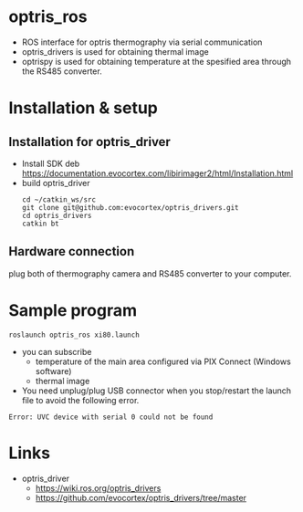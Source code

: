 # optris_ros
- ROS interface for optris thermography via serial communication
- optris_drivers is used for obtaining thermal image
- optrispy is used for obtaining temperature at the spesified area through the RS485 converter.

# Installation & setup
## Installation for optris_driver
- Install SDK deb
https://documentation.evocortex.com/libirimager2/html/Installation.html
- build optris_driver
  ```
  cd ~/catkin_ws/src
  git clone git@github.com:evocortex/optris_drivers.git
  cd optris_drivers
  catkin bt
  ```

## Hardware connection
plug both of thermography camera and RS485 converter to your computer.


# Sample program
```
roslaunch optris_ros xi80.launch
```
- you can subscribe
  - temperature of the main area configured via PIX Connect (Windows software)
  - thermal image
- You need unplug/plug USB connector when you stop/restart the launch file to avoid the following error.
```
Error: UVC device with serial 0 could not be found
```


# Links
- optris_driver
  - https://wiki.ros.org/optris_drivers
  - https://github.com/evocortex/optris_drivers/tree/master
